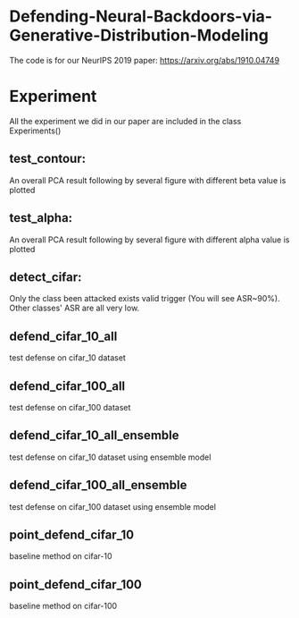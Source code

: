 # Defending-Neural-Backdoors-via-Generative-Distribution-Modeling
The code is for our NeurIPS 2019 paper: https://arxiv.org/abs/1910.04749

# Experiment
All the experiment we did in our paper are included in the class Experiments()
    
## test_contour: 
 An overall PCA result following by several figure with different beta value is plotted

## test_alpha: 
 An overall PCA result following by several figure with different alpha value is plotted

## detect_cifar: 
 Only the class been attacked exists valid trigger (You will see ASR~90%). Other classes' ASR are all very low.

## defend_cifar_10_all
 test defense on cifar_10 dataset

## defend_cifar_100_all
 test defense on cifar_100 dataset

## defend_cifar_10_all_ensemble
 test defense on cifar_10 dataset using ensemble model

## defend_cifar_100_all_ensemble
 test defense on cifar_100 dataset using ensemble model

## point_defend_cifar_10
 baseline method on cifar-10

## point_defend_cifar_100
 baseline method on cifar-100
